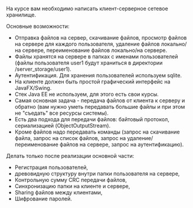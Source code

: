 На курсе вам необходимо написать клиент-серверное сетевое хранилище.

Основные возможности:
- Отправка файлов на сервер, скачивание файлов, просмотр файлов на сервере для каждого пользователя, удаление файлов локально/на сервере, переименование файлов локально/на сервере.
- Файлы хранятся на сервере в папках с именами пользователей (файлы пользователя user1 будут храниться в директории /server_storage/user1).
- Аутентификация. Для хранения пользователей используем sqlite.
- На клиенте должен быть простой графический интерфейс на JavaFX/Swing.
- Стек Java EE не используем, для этого есть свои курсы.
- Самая основная задача - передача файлов от клиента к серверу и обратно (вам нужно уметь передавать большие файлы и при этом не "съедать" все ресурсы системы).
- Есть два подхода для передачи файлов: байтовый протокол, сериализацией (ObjectOutputStream).
- Кроме файлов надо передавать команды (запрос на скачивание файла, запрос на список файлов, запрос на удаление/переименование файлов на сервере, запрос на аутентификацию).

Делать только после реализации основной части:
- Регистрация пользователей,
- древовидную структуру внутри папки пользователя на сервере,
- Контрольную сумму CRC передачи файлов,
- Синхронизацию папки на клиенте и сервере,
- Sharing файлов между клиентами,
- Шифрование паролей.